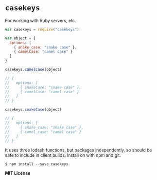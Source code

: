 # `casekeys`

For working with Ruby servers, etc. 

```js
var casekeys = require("casekeys")

var object = {
  options: [
    { snake_case: "snake case" },
    { camelCase: "camel case" }
  ]
}

casekeys.camelCase(object)

// {
//   options: [
//     { snakeCase: "snake case" },
//     { camelCase: "camel case" }
//   ]
// }

casekeys.snakeCase(object)

// {
//   options: [
//     { snake_case: "snake case" },
//     { camel_case: "camel case" }
//   ]
// }
```

It uses three lodash functions, but packages independently, so should be safe to include in client builds. Install on with npm and git.

```
$ npm install --save casekeys
```

**MIT License**
